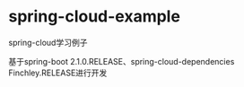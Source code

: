 # spring-cloud-example
spring-cloud学习例子

基于spring-boot 2.1.0.RELEASE、spring-cloud-dependencies Finchley.RELEASE进行开发
